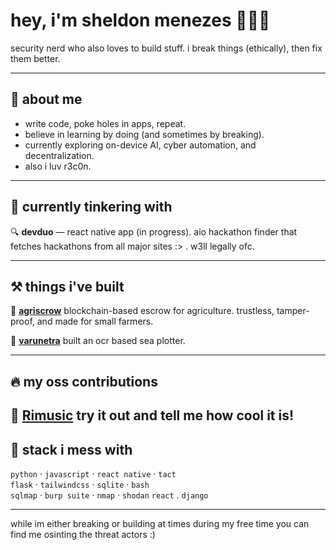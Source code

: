 # hey, i'm sheldon menezes 👩🏻‍💻

security nerd who also loves to build stuff. i break things (ethically), then fix them better.

---

## 🧠 about me

- write code, poke holes in apps, repeat.
- believe in learning by doing (and sometimes by breaking).
- currently exploring on-device AI, cyber automation, and decentralization.
- also i luv r3c0n.
---

## 💎 currently tinkering with

🔍 **devduo** — react native app (in progress). aio hackathon finder that fetches hackathons from all major sites :> . w3ll legally ofc.    

---
## ⚒️ things i've built

🚜 [**agriscrow**](https://github.com/0x5h31d0n/Agriscrow-TON) blockchain-based escrow for agriculture. trustless, tamper-proof, and made for small farmers.  

🌊 [**varunetra**](https://github.com/GlenElric/NavalHack) built an ocr based sea plotter.  

---
## 🔥 my oss contributions

🎵 [**Rimusic**](https://github.com/fast4x/RiMusic) try it out and tell me how cool it is!
---
## 🔧 stack i mess with

`python` · `javascript` · `react native` · `tact`  
`flask` · `tailwindcss` · `sqlite` · `bash`  
`sqlmap` · `burp suite` · `nmap` · `shodan`
`react` . `django`

---
while im either breaking or building at times during my free time you can find me osinting the threat actors :)
